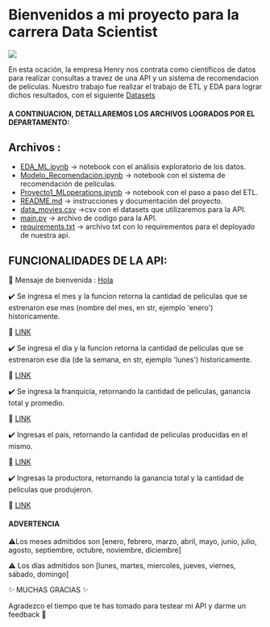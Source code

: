 # Bienvenidos a mi proyecto para la carrera Data Scientist
![](https://user-images.githubusercontent.com/67664604/217914153-1eb00e25-ac08-4dfa-aaf8-53c09038f082.png)

En esta ocación, la empresa Henry nos contrata como científicos de datos para realizar consultas a travez de una API y un sistema de  recomendacion de películas.
Nuestro trabajo fue realizar el trabajo de ETL y EDA para lograr dichos resultados, con el siguiente [Datasets](https://drive.google.com/file/d/1Rp7SNuoRnmdoQMa5LWXuK4i7W1ILblYb/view)

####  A CONTINUACION, DETALLAREMOS LOS ARCHIVOS LOGRADOS POR EL DEPARTAMENTO:

## Archivos :
- [EDA_ML.ipynb](https://github.com/Davidarr96/Proyecto1_MLoperations/blob/main/EDA_ML.ipynb) -> notebook con el análisis exploratorio de los datos.
- [Modelo_Recomendaciòn.ipynb](https://github.com/Davidarr96/Proyecto1_MLoperations/blob/main/Modelo_Recomendaciòn.ipynb) -> notebook con el sistema de recomendación de películas.
- [Proyecto1_MLoperations.ipynb](https://github.com/Davidarr96/Proyecto1_MLoperations/blob/main/Proyecto1_MLoperations.ipynb) -> notebook con el paso a paso  del ETL.
- [README.md](https://github.com/Davidarr96/Proyecto1_MLoperations/blob/main/README.md) -> instrucciones y documentación del proyecto.
- [data_movies.csv](https://github.com/Davidarr96/Proyecto1_MLoperations/blob/main/data_movies.csv) ->csv con el datasets que utilizaremos para la API.
- [main.py](https://github.com/Davidarr96/Proyecto1_MLoperations/blob/main/main.py) -> archivo de codigo para la API.
- [requirements.txt](https://github.com/Davidarr96/Proyecto1_MLoperations/blob/main/requirements.txt) -> archivo txt con lo requirementos para el deployado de nuestra api.

## FUNCIONALIDADES DE LA API:

🎉 Mensaje de bienvenida : [Hola](https://ejemplo-nombre-deploy-nhor.onrender.com)

✔️ Se ingresa el mes y la funcion retorna la cantidad de peliculas que se estrenaron ese mes (nombre del mes, en str, ejemplo 'enero') historicamente.

🚀 [LINK](https://ejemplo-nombre-deploy-nhor.onrender.com/docs#/default/peliculas_mes_peliculas_mes__mes__get)

✔️ Se ingresa el dia y la funcion retorna la cantidad de peliculas que se estrenaron ese dia (de la semana, en str, ejemplo 'lunes') historicamente.

🚀 [LINK](https://ejemplo-nombre-deploy-nhor.onrender.com/docs#/default/peliculas_dia_peliculas_dia__dia__get)

✔️ Se ingresa la franquicia, retornando la cantidad de peliculas, ganancia total y promedio.
 
 🚀 [LINK](https://ejemplo-nombre-deploy-nhor.onrender.com/docs#/default/franquicia_franquicia__franquicia__get)
 
 ✔️ Ingresas el pais, retornando la cantidad de peliculas producidas en el mismo.
 
  🚀 [LINK](https://ejemplo-nombre-deploy-nhor.onrender.com/docs#/default/peliculas_pais_peliculas_pais__pais__get)
  
  ✔️ Ingresas la productora, retornando la ganancia total y la cantidad de peliculas que produjeron.
  
   🚀 [LINK](https://ejemplo-nombre-deploy-nhor.onrender.com/docs#/default/productoras_productoras__productora__get)
  
  #### ADVERTENCIA 

⚠️Los meses admitidos son [enero, febrero, marzo, abril, mayo, junio, julio, agosto, septiembre, octubre, noviembre, diciembre]

⚠️ Los días admitidos son [lunes, martes, miercoles, jueves, viernes, sábado, domingo]

✨ MUCHAS GRACIAS ✨

Agradezco el tiempo que te has tomado para testear mi API y darme un feedback 💪


